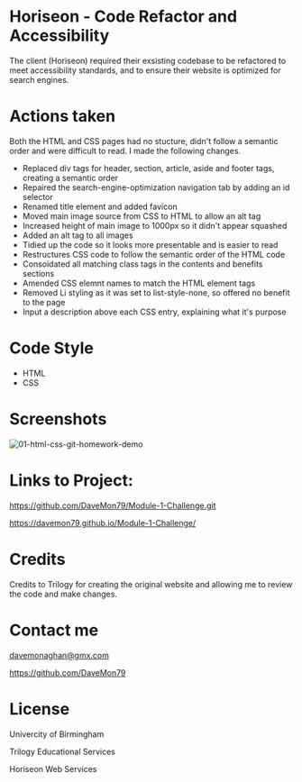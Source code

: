 # Horiseon - Code Refactor and Accessibility

The client (Horiseon) required their exsisting codebase to be refactored to meet accessibility standards, and to ensure their website is optimized for search engines.


# Actions taken 

Both the HTML and CSS pages had no stucture, didn't follow a semantic order and were difficult to read. I made the following changes.

* Replaced div tags for header, section, article, aside and footer tags, creating a semantic order
* Repaired the search-engine-optimization navigation tab by adding an id selector
* Renamed title element and added favicon
* Moved main image source from CSS to HTML to allow an alt tag
* Increased height of main image to 1000px so it didn't appear squashed
* Added an alt tag to all images
* Tidied up the code so it looks more presentable and is easier to read
* Restructures CSS code to follow the semantic order of the HTML code
* Consoidated all matching class tags in the contents and benefits sections
* Amended CSS elemnt names to match the HTML element tags
* Removed Li styling as it was set to list-style-none, so offered no benefit to the page
* Input a description above each CSS entry, explaining what it's purpose


# Code Style

* HTML 
* CSS


# Screenshots

![01-html-css-git-homework-demo](https://user-images.githubusercontent.com/103275458/177045710-0fadf600-d1d1-4ead-a3bf-65630b3d8de7.png)


# Links to Project:

https://github.com/DaveMon79/Module-1-Challenge.git

https://davemon79.github.io/Module-1-Challenge/


# Credits

Credits to Trilogy for creating the original website and allowing me to review the code and make changes.

# Contact me

davemonaghan@gmx.com 

https://github.com/DaveMon79

# License

Univercity of Birmingham

Trilogy Educational Services

Horiseon Web Services
